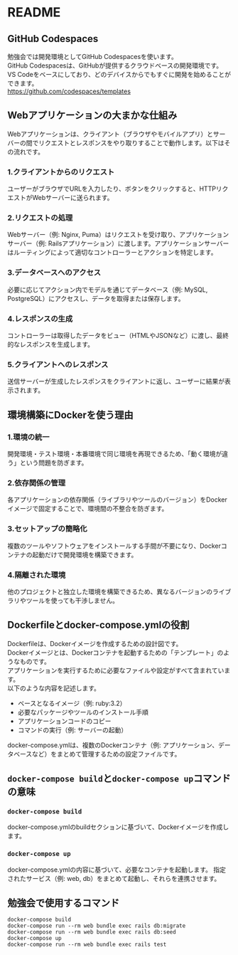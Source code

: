# README

## GitHub Codespaces
勉強会では開発環境としてGitHub Codespacesを使います。  
GitHub Codespacesは、GitHubが提供するクラウドベースの開発環境です。  
VS Codeをベースにしており、どのデバイスからでもすぐに開発を始めることができます。  
https://github.com/codespaces/templates

## Webアプリケーションの大まかな仕組み
Webアプリケーションは、クライアント（ブラウザやモバイルアプリ）とサーバーの間でリクエストとレスポンスをやり取りすることで動作します。以下はその流れです。

### 1.クライアントからのリクエスト
ユーザーがブラウザでURLを入力したり、ボタンをクリックすると、HTTPリクエストがWebサーバーに送られます。

### 2.リクエストの処理
Webサーバー（例: Nginx, Puma）はリクエストを受け取り、アプリケーションサーバー（例: Railsアプリケーション）に渡します。アプリケーションサーバーはルーティングによって適切なコントローラーとアクションを特定します。

### 3.データベースへのアクセス
必要に応じてアクション内でモデルを通じてデータベース（例: MySQL, PostgreSQL）にアクセスし、データを取得または保存します。

### 4.レスポンスの生成
コントローラーは取得したデータをビュー（HTMLやJSONなど）に渡し、最終的なレスポンスを生成します。

### 5.クライアントへのレスポンス
送信サーバーが生成したレスポンスをクライアントに返し、ユーザーに結果が表示されます。

## 環境構築にDockerを使う理由

### 1.環境の統一
開発環境・テスト環境・本番環境で同じ環境を再現できるため、「動く環境が違う」という問題を防ぎます。

### 2.依存関係の管理
各アプリケーションの依存関係（ライブラリやツールのバージョン）をDockerイメージで固定することで、環境間の不整合を防ぎます。

### 3.セットアップの簡略化
複数のツールやソフトウェアをインストールする手間が不要になり、Dockerコンテナの起動だけで開発環境を構築できます。

### 4.隔離された環境
他のプロジェクトと独立した環境を構築できるため、異なるバージョンのライブラリやツールを使っても干渉しません。

## Dockerfileとdocker-compose.ymlの役割

Dockerfileは、Dockerイメージを作成するための設計図です。  
Dockerイメージとは、Dockerコンテナを起動するための「テンプレート」のようなものです。  
アプリケーションを実行するために必要なファイルや設定がすべて含まれています。  
以下のような内容を記述します。
- ベースとなるイメージ（例: ruby:3.2）
- 必要なパッケージやツールのインストール手順
- アプリケーションコードのコピー
- コマンドの実行（例: サーバーの起動）

docker-compose.ymlは、複数のDockerコンテナ（例: アプリケーション、データベースなど）をまとめて管理するための設定ファイルです。

## `docker-compose build`と`docker-compose up`コマンドの意味
### `docker-compose build`
docker-compose.ymlのbuildセクションに基づいて、Dockerイメージを作成します。

### `docker-compose up`
docker-compose.ymlの内容に基づいて、必要なコンテナを起動します。
指定されたサービス（例: web, db）をまとめて起動し、それらを連携させます。

## 勉強会で使用するコマンド
```
docker-compose build
docker-compose run --rm web bundle exec rails db:migrate
docker-compose run --rm web bundle exec rails db:seed
docker-compose up
docker-compose run --rm web bundle exec rails test
```